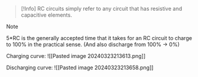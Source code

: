 >[!Info]
>RC circuits simply refer to any circuit that has resistive and capacitive elements.

>[!Note]
>5\*RC is the generally accepted time that it takes for an RC circuit to charge to 100% in the practical sense. (And also discharge from 100% -> 0%)

Charging curve:
![[Pasted image 20240323213613.png]]

Discharging curve:
![[Pasted image 20240323213658.png]]